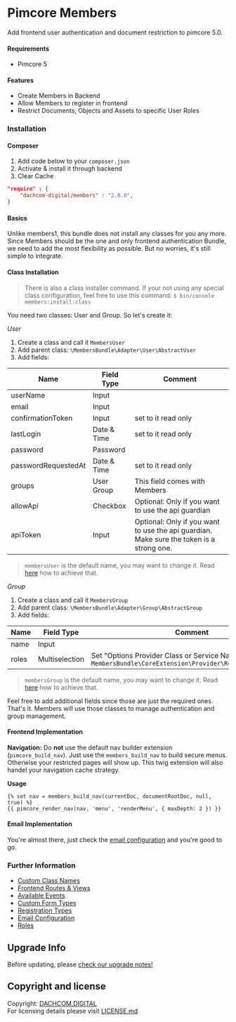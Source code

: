 # Pimcore Members
Add frontend user authentication and document restriction to pimcore 5.0.

#### Requirements
* Pimcore 5

#### Features
* Create Members in Backend
* Allow Members to register in frontend
* Restrict Documents, Objects and Assets to specific User Roles

### Installation

#### Composer
1. Add code below to your `composer.json`    
2. Activate & install it through backend
3. Clear Cache

```json
"require" : {
    "dachcom-digital/members" : "2.0.0",
}
```

#### Basics
Unlike members1, this bundle does not install any classes for you any more.
Since Members should be the one and only frontend authentication Bundle, we need to add the most flexibility as possible.
But no worries, it's still simple to integrate.

#### Class Installation

> There is also a class installer command. If your not using any special class configuration, feel free to use this command: `$ bin/console members:install:class`

You need two classes: User and Group. So let's create it:

*User*  
1. Create a class and call it `MembersUser`
2. Add parent class: `\MembersBundle\Adapter\User\AbstractUser`
3. Add fields:

| Name | Field Type | Comment |
|---------------------|-------------|-------------------------------|
| userName | Input |  |
| email | Input |  |
| confirmationToken | Input | set to it read only |
| lastLogin | Date & Time | set to it read only |
| password | Password |  |
| passwordRequestedAt | Date & Time | set to it read only |
| groups | User Group | This field comes with Members |
| allowApi | Checkbox | Optional: Only if you want to use the api guardian
| apiToken | Input | Optional: Only if you want to use the api guardian. Make sure the token is a strong one.

> `membersUser` is the default name, you may want to change it. Read [here](docs/20_CustomClassName.md) how to achieve that.

*Group*  
1. Create a class and call it `MembersGroup`
2. Add parent class: `\MembersBundle\Adapter\Group\AbstractGroup`
3. Add fields:

| Name | Field Type | Comment |
|---------------------|-------------|-------------------------------|
| name | Input |  |
| roles | Multiselection | Set "Options Provider Class or Service Name" to `MembersBundle\CoreExtension\Provider\RoleOptionsProvider` |

> `membersGroup` is the default name, you may want to change it. Read [here](docs/20_CustomClassName.md) how to achieve that.

Feel free to add additional fields since those are just the required ones. That's it. Members will use those classes to manage authentication and group management.

#### Frontend Implementation

**Navigation:** Do **not** use the default nav builder extension (`pimcore_build_nav`). Just use the `members_build_nav` to build secure menus. 
Otherwise your restricted pages will show up. This twig extension will also handel your navigation cache strategy.

**Usage**  
```twig
{% set nav = members_build_nav(currentDoc, documentRootDoc, null, true) %}
{{ pimcore_render_nav(nav, 'menu', 'renderMenu', { maxDepth: 2 }) }}
```

#### Email Implementation
You're almost there, just check the [email configuration](docs/70_EmailConfiguration.md) and you're good to go.

### Further Information
- [Custom Class Names](docs/20_CustomClassName.md)
- [Frontend Routes & Views](docs/30_FrontendRoutes.md)
- [Available Events](docs/40_Events.md)
- [Custom Form Types](docs/50_CustomFormTypes.md)
- [Registration Types](docs/60_RegistrationTypes.md)
- [Email Configuration](docs/70_EmailConfiguration.md)
- [Roles](docs/80_Roles.md)

## Upgrade Info
Before updating, please [check our upgrade notes!](UPGRADE.md)

## Copyright and license
Copyright: [DACHCOM.DIGITAL](http://dachcom-digital.ch)  
For licensing details please visit [LICENSE.md](LICENSE.md)  